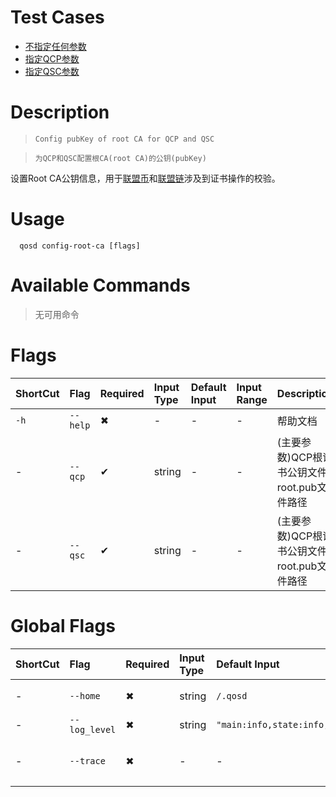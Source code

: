 # Test Cases

- [不指定任何参数](./TestCase01.md)
- [指定QCP参数](./TestCase02.md)
- [指定QSC参数](./TestCase03.md)

# Description
>     Config pubKey of root CA for QCP and QSC

>     为QCP和QSC配置根CA(root CA)的公钥(pubKey)

设置Root CA公钥信息，用于[联盟币](qoscli.md#联盟币（qsc）)和[联盟链](qoscli.md#联盟链（qcp）)涉及到证书操作的校验。

# Usage
```
  qosd config-root-ca [flags]
```

# Available Commands

>无可用命令

# Flags

| ShortCut | Flag     | Required | Input Type | Default Input | Input Range | Description                  |
|:---------|:---------|:---------|:-----------|:--------------|:------------|:-----------------------------|
| `-h`     | `--help` | ✖        | -          | -             | -           | 帮助文档                         |
| -        | `--qcp`  | ✔        | string     | -             | -           | (主要参数)QCP根证书公钥文件root.pub文件路径 |
| -        | `--qsc`  | ✔        | string     | -             | -           | (主要参数)QCP根证书公钥文件root.pub文件路径 |

# Global Flags

| ShortCut | Flag          | Required | Input Type | Default Input                    | Input Range | Description  |
|:---------|:--------------|:---------|:-----------|:---------------------------------|:------------|:-------------|
| -        | `--home`      | ✖        | string     | `/.qosd`                         | -           | 配置和数据的目录     |
| -        | `--log_level` | ✖        | string     | `"main:info,state:info,*:error"` | -           | 日志级别         |
| -        | `--trace`     | ✖        | -          | -                                | -           | 打印出错时的完整堆栈跟踪 |
